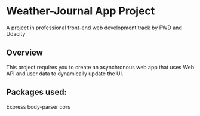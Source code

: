 # Weather-Journal App Project
A project in professional front-end web development track by FWD and Udacity

## Overview
This project requires you to create an asynchronous web app that uses Web API and user data to dynamically update the UI. 

## Packages used:
Express
body-parser
cors
